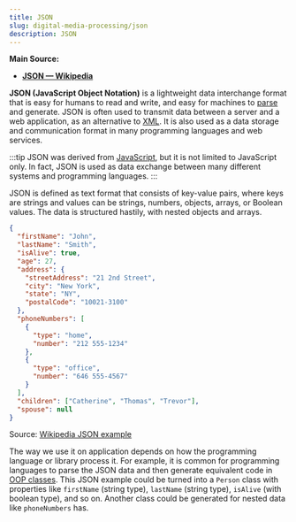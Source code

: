 ```yaml
---
title: JSON
slug: digital-media-processing/json
description: JSON
---
```


**Main Source:**

- **[JSON — Wikipedia](https://en.wikipedia.org/wiki/JSON)**

**JSON (JavaScript Object Notation)** is a lightweight data interchange format that is easy for humans to read and write, and easy for machines to [parse](/compilers-and-programming-languages/parsing) and generate. JSON is often used to transmit data between a server and a web application, as an alternative to [XML](/digital-media-processing/xml). It is also used as a data storage and communication format in many programming languages and web services.

:::tip
JSON was derived from [JavaScript](/internet-and-web/javascript), but it is not limited to JavaScript only. In fact, JSON is used as data exchange between many different systems and programming languages.
:::

JSON is defined as text format that consists of key-value pairs, where keys are strings and values can be strings, numbers, objects, arrays, or Boolean values. The data is structured hastily, with nested objects and arrays.

```json
{
  "firstName": "John",
  "lastName": "Smith",
  "isAlive": true,
  "age": 27,
  "address": {
    "streetAddress": "21 2nd Street",
    "city": "New York",
    "state": "NY",
    "postalCode": "10021-3100"
  },
  "phoneNumbers": [
    {
      "type": "home",
      "number": "212 555-1234"
    },
    {
      "type": "office",
      "number": "646 555-4567"
    }
  ],
  "children": ["Catherine", "Thomas", "Trevor"],
  "spouse": null
}
```

Source: [Wikipedia JSON example](https://en.wikipedia.org/wiki/JSON#Syntax)

The way we use it on application depends on how the programming language or library process it. For example, it is common for programming languages to parse the JSON data and then generate equivalent code in [OOP classes](/computer-and-programming-fundamentals/object-oriented-programming). This JSON example could be turned into a `Person` class with properties like `firstName` (string type), `lastName` (string type), `isAlive` (with boolean type), and so on. Another class could be generated for nested data like `phoneNumbers` has. 
